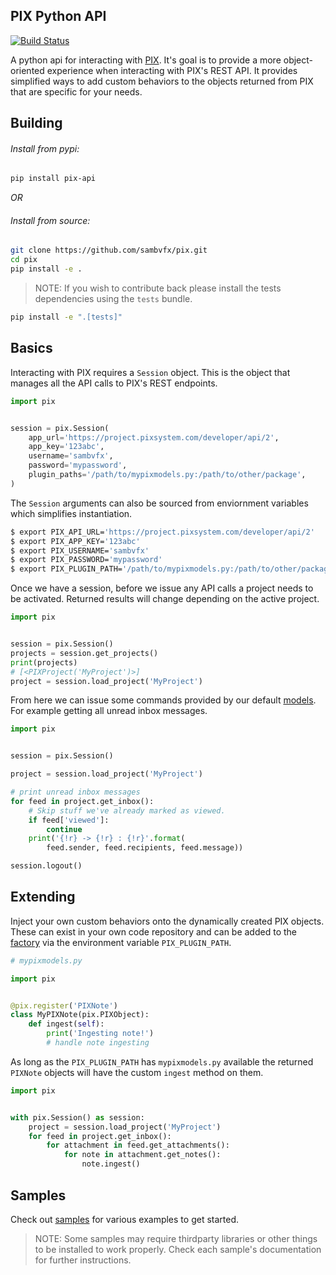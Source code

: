 PIX Python API
--------------

[![Build Status](https://travis-ci.org/sambvfx/pix.svg?branch=master)](https://travis-ci.org/sambvfx/pix)

A python api for interacting with [PIX](http://www.pixsystem.com/). It's goal is to provide a more object-oriented experience when interacting with PIX's REST API. It provides simplified ways to add custom behaviors to the objects returned from PIX that are specific for your needs.


Building
-----

###### Install from pypi:

```bash
pip install pix-api
```

*OR*

###### Install from source:

```bash
git clone https://github.com/sambvfx/pix.git
cd pix
pip install -e .
```

> NOTE: If you wish to contribute back please install the tests dependencies using the `tests` bundle.

```bash
pip install -e ".[tests]"
```


Basics
------

Interacting with PIX requires a `Session` object. This is the object that manages all the API calls to PIX's REST endpoints.

```python
import pix


session = pix.Session(
    app_url='https://project.pixsystem.com/developer/api/2',
    app_key='123abc',
    username='sambvfx',
    password='mypassword',
    plugin_paths='/path/to/mypixmodels.py:/path/to/other/package',
)
```

The `Session` arguments can also be sourced from enviornment variables which simplifies instantiation.

```bash
$ export PIX_API_URL='https://project.pixsystem.com/developer/api/2'
$ export PIX_APP_KEY='123abc'
$ export PIX_USERNAME='sambvfx'
$ export PIX_PASSWORD='mypassword'
$ export PIX_PLUGIN_PATH='/path/to/mypixmodels.py:/path/to/other/package'
```

Once we have a session, before we issue any API calls a project needs to be activated. Returned results will change depending on the active project.

```python
import pix


session = pix.Session()
projects = session.get_projects()
print(projects)
# [<PIXProject('MyProject')>]
project = session.load_project('MyProject')
```

From here we can issue some commands provided by our default [models](https://github.com/sambvfx/pix/blob/master/pix/model.py). For example getting all unread inbox messages.

```python
import pix


session = pix.Session()

project = session.load_project('MyProject')

# print unread inbox messages
for feed in project.get_inbox():
    # Skip stuff we've already marked as viewed.
    if feed['viewed']:
        continue
    print('{!r} -> {!r} : {!r}'.format(
        feed.sender, feed.recipients, feed.message))

session.logout()
```


Extending
---------

Inject your own custom behaviors onto the dynamically created PIX objects. These can exist in your own code repository and can be added to the [factory](https://github.com/sambvfx/pix/blob/master/pix/factory.py) via the environment variable `PIX_PLUGIN_PATH`.

```python
# mypixmodels.py

import pix


@pix.register('PIXNote')
class MyPIXNote(pix.PIXObject):
    def ingest(self):
        print('Ingesting note!')
        # handle note ingesting
```

As long as the `PIX_PLUGIN_PATH` has `mypixmodels.py` available the returned `PIXNote` objects will have the custom `ingest` method on them.

```python
import pix


with pix.Session() as session:
    project = session.load_project('MyProject')
    for feed in project.get_inbox():
        for attachment in feed.get_attachments():
            for note in attachment.get_notes():
                note.ingest()
```

Samples
-------
Check out [samples](https://github.com/sambvfx/pix/tree/master/samples) for various examples to get started.

> NOTE: Some samples may require thirdparty libraries or other things to be installed to work properly. Check each sample's documentation for further instructions.
